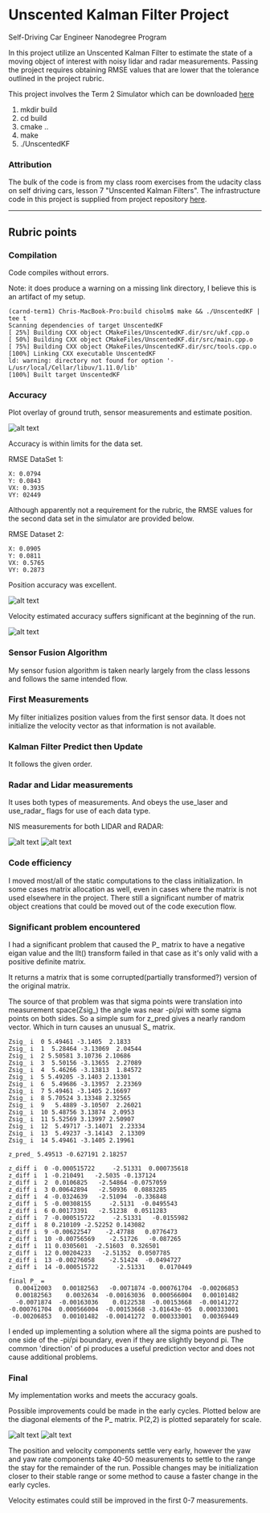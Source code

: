 ﻿# Unscented Kalman Filter Project
Self-Driving Car Engineer Nanodegree Program

In this project utilize an Unscented Kalman Filter to estimate the state of a moving object of interest with noisy lidar and radar measurements. Passing the project requires obtaining RMSE values that are lower that the tolerance outlined in the project rubric. 

This project involves the Term 2 Simulator which can be downloaded [here](https://github.com/udacity/self-driving-car-sim/releases)

1. mkdir build
2. cd build
3. cmake ..
4. make
5. ./UnscentedKF

### Attribution

The bulk of the code is from my class room exercises from the udacity class on self driving 
cars, lesson 7 "Unscented Kalman Filters".  The infrastructure code in this project is
supplied from project repository [here](https://github.com/udacity/CarND-Unscented-Kalman-Filter-Project).


---

[//]: # (Image References)

[image1]: ./writeup_images/groundtruth.est.sensor.track.png "Ground truth to estimate comparison"
[image2]: ./writeup_images/NIS_lidar.png "NIS lidar"
[image3]: ./writeup_images/NIS_radar.png "NIS RADAR"
[image4]: ./writeup_images/P0134.diagonal.stability.png "Stability of diagonal of P_ matrix"
[image5]: ./writeup_images/P2diagonal.stability.png "Stability of diagonal of P_ matrix P2,2"
[image6]: ./writeup_images/position_accuracy.png "Position accuracy"
[image7]: ./writeup_images/velocity_accuracy.png "Velocity accuracy"

## Rubric points

### Compilation

Code compiles without errors.

Note: it does produce a warning on a missing link directory, I believe this is
an artifact of my setup.

```
(carnd-term1) Chris-MacBook-Pro:build chisolm$ make && ./UnscentedKF | tee t 
Scanning dependencies of target UnscentedKF
[ 25%] Building CXX object CMakeFiles/UnscentedKF.dir/src/ukf.cpp.o
[ 50%] Building CXX object CMakeFiles/UnscentedKF.dir/src/main.cpp.o
[ 75%] Building CXX object CMakeFiles/UnscentedKF.dir/src/tools.cpp.o
[100%] Linking CXX executable UnscentedKF
ld: warning: directory not found for option '-L/usr/local/Cellar/libuv/1.11.0/lib'
[100%] Built target UnscentedKF
```

### Accuracy

Plot overlay of ground truth, sensor measurements and estimate position.

![alt text][image1]

Accuracy is within limits for the data set.

RMSE DataSet 1:
```
X: 0.0794
Y: 0.0843
VX: 0.3935
VY: 02449
```

Although apparently not a requirement for the rubric, the RMSE values for the second data
set in the simulator are provided below.

RMSE Dataset 2:
```
X: 0.0905
Y: 0.0811
VX: 0.5765
VY: 0.2873
```

Position accuracy was excellent.

![alt text][image6]

Velocity estimated accuracy suffers significant at the beginning of the run.

![alt text][image7]

### Sensor Fusion Algorithm

My sensor fusion algorithm is taken nearly largely from the class lessons and follows 
the same intended flow.

### First Measurements

My filter initializes position values from the first sensor data.  It does not initialize
the velocity vector as that information is not available.

### Kalman Filter Predict then Update

It follows the given order.

### Radar and Lidar measurements

It uses both types of measurements.  And obeys the use_laser and use_radar_ flags for use
of each data type.

NIS measurements for both LIDAR and RADAR:

![alt text][image2]
![alt text][image3]

### Code efficiency

I moved most/all of the static computations to the class initialization.  In some cases
matrix allocation as well, even in cases where the matrix is not used elsewhere in the
project.  There still a significant number of matrix object creations that could be
moved out of the code execution flow.

### Significant problem encountered

I had a significant problem that caused the P_ matrix to have a negative eigan value 
and the llt() transform failed in that case as it's only valid with a positive definite
matrix.

It returns a matrix that is some corrupted(partially transformed?) version of the
original matrix.

The source of that problem was that sigma points were translation into measurement space(Zsig_) the
angle was near -pi/pi with some sigma points on both sides. So a simple sum for z_pred gives a nearly random vector.  Which in turn causes an unusual S_ matrix.

```
Zsig_ i  0 5.49461 -3.1405  2.1833
Zsig_ i  1  5.28464 -3.13069  2.04544
Zsig_ i  2 5.50581 3.10736 2.10686
Zsig_ i  3  5.50156 -3.13655  2.27089
Zsig_ i  4  5.46266 -3.13813  1.84572
Zsig_ i  5 5.49205 -3.1403 2.13301
Zsig_ i  6  5.49686 -3.13957  2.23369
Zsig_ i  7 5.49461 -3.1405 2.16697
Zsig_ i  8 5.70524 3.13348 2.32565
Zsig_ i  9   5.4889 -3.10507  2.26021
Zsig_ i  10 5.48756 3.13874  2.0953
Zsig_ i  11 5.52569 3.13997 2.50907
Zsig_ i  12  5.49717 -3.14071  2.23334
Zsig_ i  13  5.49237 -3.14143  2.13309
Zsig_ i  14 5.49461 -3.1405 2.19961

z_pred_ 5.49513 -0.627191 2.18257

z_diff i  0 -0.000515722     -2.51331  0.000735618
z_diff i  1 -0.210491   -2.5035 -0.137124
z_diff i  2  0.0106825   -2.54864 -0.0757059
z_diff i  3 0.00642894   -2.50936  0.0883285
z_diff i  4 -0.0324639   -2.51094  -0.336848
z_diff i  5 -0.00308155     -2.5131  -0.0495543
z_diff i  6 0.00173391   -2.51238  0.0511283
z_diff i  7 -0.000515722     -2.51331   -0.0155982
z_diff i  8 0.210109 -2.52252 0.143082
z_diff i  9 -0.00622547    -2.47788   0.0776473
z_diff i  10 -0.00756569    -2.51726   -0.087265
z_diff i  11 0.0305601  -2.51603  0.326501
z_diff i  12 0.00204233   -2.51352  0.0507785
z_diff i  13 -0.00276058    -2.51424  -0.0494727
z_diff i  14 -0.000515722     -2.51331    0.0170449

final P_ =
  0.00412003   0.00182563   -0.0071874 -0.000761704  -0.00206853
  0.00182563    0.0032634  -0.00163036  0.000566004   0.00101482
  -0.0071874  -0.00163036    0.0122538  -0.00153668  -0.00141272
-0.000761704  0.000566004  -0.00153668 -3.01643e-05  0.000333001
 -0.00206853   0.00101482  -0.00141272  0.000333001   0.00369449
```

I ended up implementing a solution where all the sigma points are pushed to
one side of the -pi/pi boundary, even if they are slightly beyond pi.  The
common 'direction' of pi produces a useful prediction vector and does
not cause additional problems.

### Final  

My implementation works and meets the accuracy goals.

Possible improvements could be made in the early cycles.  Plotted below are 
the diagonal elements of the P_ matrix.  P(2,2) is plotted separately for scale.

![alt text][image4]
![alt text][image5]

The position and velocity components settle very early, however the yaw and yaw
rate components take 40-50 measurements to settle to the range the stay for the
remainder of the run.  Possible changes may be initialization closer to their
stable range or some method to cause a faster change in the early cycles.

Velocity estimates could still be improved in the first 0-7 measurements.



